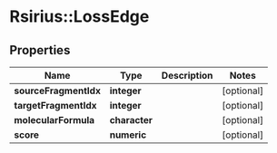 # Rsirius::LossEdge



## Properties
Name | Type | Description | Notes
------------ | ------------- | ------------- | -------------
**sourceFragmentIdx** | **integer** |  | [optional] 
**targetFragmentIdx** | **integer** |  | [optional] 
**molecularFormula** | **character** |  | [optional] 
**score** | **numeric** |  | [optional] 


